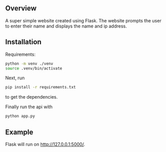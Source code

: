 ## Overview

A super simple website created using Flask. The website prompts the user to enter their name and displays the name and ip address.

## Installation

Requirements:

```sh
python -m venv ./venv
source .venv/bin/activate
```

Next, run

```sh
pip install -r requirements.txt
```

to get the dependencies.

Finally run the api with

```sh
python app.py
```

## Example

Flask will run on http://127.0.0.1:5000/.
